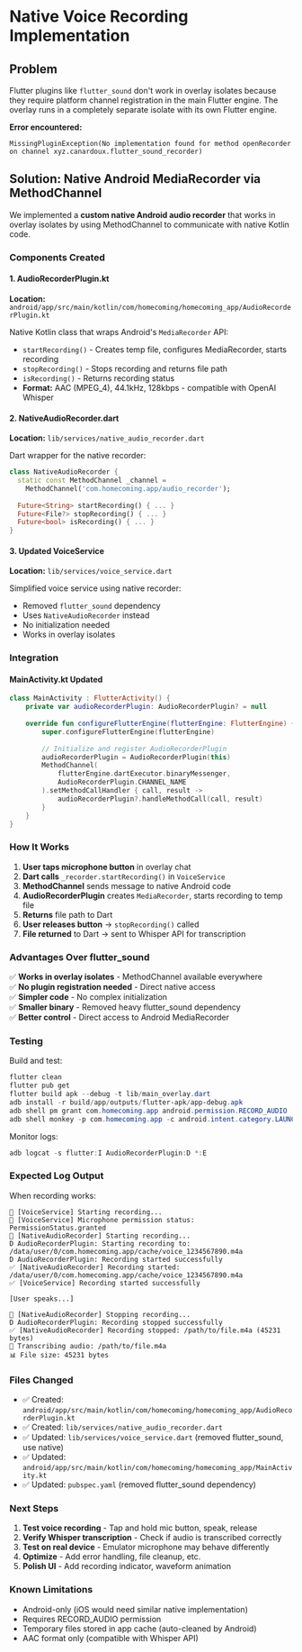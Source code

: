# Native Voice Recording Implementation

## Problem
Flutter plugins like `flutter_sound` don't work in overlay isolates because they require platform channel registration in the main Flutter engine. The overlay runs in a completely separate isolate with its own Flutter engine.

**Error encountered:**
```
MissingPluginException(No implementation found for method openRecorder on channel xyz.canardoux.flutter_sound_recorder)
```

## Solution: Native Android MediaRecorder via MethodChannel

We implemented a **custom native Android audio recorder** that works in overlay isolates by using MethodChannel to communicate with native Kotlin code.

### Components Created

#### 1. AudioRecorderPlugin.kt
**Location:** `android/app/src/main/kotlin/com/homecoming/homecoming_app/AudioRecorderPlugin.kt`

Native Kotlin class that wraps Android's `MediaRecorder` API:
- `startRecording()` - Creates temp file, configures MediaRecorder, starts recording
- `stopRecording()` - Stops recording and returns file path
- `isRecording()` - Returns recording status
- **Format:** AAC (MPEG_4), 44.1kHz, 128kbps - compatible with OpenAI Whisper

#### 2. NativeAudioRecorder.dart
**Location:** `lib/services/native_audio_recorder.dart`

Dart wrapper for the native recorder:
```dart
class NativeAudioRecorder {
  static const MethodChannel _channel = 
    MethodChannel('com.homecoming.app/audio_recorder');
  
  Future<String> startRecording() { ... }
  Future<File?> stopRecording() { ... }
  Future<bool> isRecording() { ... }
}
```

#### 3. Updated VoiceService
**Location:** `lib/services/voice_service.dart`

Simplified voice service using native recorder:
- Removed `flutter_sound` dependency
- Uses `NativeAudioRecorder` instead
- No initialization needed
- Works in overlay isolates

### Integration

#### MainActivity.kt Updated
```kotlin
class MainActivity : FlutterActivity() {
    private var audioRecorderPlugin: AudioRecorderPlugin? = null
    
    override fun configureFlutterEngine(flutterEngine: FlutterEngine) {
        super.configureFlutterEngine(flutterEngine)
        
        // Initialize and register AudioRecorderPlugin
        audioRecorderPlugin = AudioRecorderPlugin(this)
        MethodChannel(
            flutterEngine.dartExecutor.binaryMessenger,
            AudioRecorderPlugin.CHANNEL_NAME
        ).setMethodCallHandler { call, result ->
            audioRecorderPlugin?.handleMethodCall(call, result)
        }
    }
}
```

### How It Works

1. **User taps microphone button** in overlay chat
2. **Dart calls** `_recorder.startRecording()` in `VoiceService`
3. **MethodChannel** sends message to native Android code
4. **AudioRecorderPlugin** creates `MediaRecorder`, starts recording to temp file
5. **Returns** file path to Dart
6. **User releases button** → `stopRecording()` called
7. **File returned** to Dart → sent to Whisper API for transcription

### Advantages Over flutter_sound

✅ **Works in overlay isolates** - MethodChannel available everywhere  
✅ **No plugin registration needed** - Direct native access  
✅ **Simpler code** - No complex initialization  
✅ **Smaller binary** - Removed heavy flutter_sound dependency  
✅ **Better control** - Direct access to Android MediaRecorder  

### Testing

Build and test:
```powershell
flutter clean
flutter pub get
flutter build apk --debug -t lib/main_overlay.dart
adb install -r build/app/outputs/flutter-apk/app-debug.apk
adb shell pm grant com.homecoming.app android.permission.RECORD_AUDIO
adb shell monkey -p com.homecoming.app -c android.intent.category.LAUNCHER 1
```

Monitor logs:
```powershell
adb logcat -s flutter:I AudioRecorderPlugin:D *:E
```

### Expected Log Output

When recording works:
```
🎤 [VoiceService] Starting recording...
🎤 [VoiceService] Microphone permission status: PermissionStatus.granted
🎤 [NativeAudioRecorder] Starting recording...
D AudioRecorderPlugin: Starting recording to: /data/user/0/com.homecoming.app/cache/voice_1234567890.m4a
D AudioRecorderPlugin: Recording started successfully
✅ [NativeAudioRecorder] Recording started: /data/user/0/com.homecoming.app/cache/voice_1234567890.m4a
✅ [VoiceService] Recording started successfully

[User speaks...]

🎤 [NativeAudioRecorder] Stopping recording...
D AudioRecorderPlugin: Recording stopped successfully
✅ [NativeAudioRecorder] Recording stopped: /path/to/file.m4a (45231 bytes)
🎯 Transcribing audio: /path/to/file.m4a
📊 File size: 45231 bytes
```

### Files Changed

- ✅ Created: `android/app/src/main/kotlin/com/homecoming/homecoming_app/AudioRecorderPlugin.kt`
- ✅ Created: `lib/services/native_audio_recorder.dart`
- ✅ Updated: `lib/services/voice_service.dart` (removed flutter_sound, use native)
- ✅ Updated: `android/app/src/main/kotlin/com/homecoming/homecoming_app/MainActivity.kt`
- ✅ Updated: `pubspec.yaml` (removed flutter_sound dependency)

### Next Steps

1. **Test voice recording** - Tap and hold mic button, speak, release
2. **Verify Whisper transcription** - Check if audio is transcribed correctly
3. **Test on real device** - Emulator microphone may behave differently
4. **Optimize** - Add error handling, file cleanup, etc.
5. **Polish UI** - Add recording indicator, waveform animation

### Known Limitations

- Android-only (iOS would need similar native implementation)
- Requires RECORD_AUDIO permission
- Temporary files stored in app cache (auto-cleaned by Android)
- AAC format only (compatible with Whisper API)
